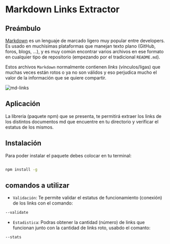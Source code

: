 # Markdown Links Extractor

## Preámbulo

[Markdown](https://es.wikipedia.org/wiki/Markdown) es un lenguaje de marcado
ligero muy popular entre developers. Es usado en muchísimas plataformas que
manejan texto plano (GitHub, foros, blogs, ...), y es muy común
encontrar varios archivos en ese formato en cualquier tipo de repositorio
(empezando por el tradicional `README.md`).

Estos archivos `Markdown` normalmente contienen _links_ (vínculos/ligas) que
muchas veces están rotos o ya no son válidos y eso perjudica mucho el valor de la información que se quiere compartir.

![md-links](https://user-images.githubusercontent.com/110297/42118443-b7a5f1f0-7bc8-11e8-96ad-9cc5593715a6.jpg)

## Aplicación

La libreria (paquete npm) que se presenta, te permitirá extraer los links de los distintos documentos md que encuentre en tu directorio y verificar el estatus de los mismos.

## Instalación

Para poder instalar el paquete debes colocar en tu terminal:

```sh

npm install -g
```

## comandos a utilizar

- `Validación`: Te permite validar el estatus de funcionamiento (conexión) de los links con el comando:

```sh
--validate
```

-  `Estadistica`: Podras obtener la cantidad (número) de links que funcionan junto con la cantidad de links roto, usabdo el comanto: 

```sh
--stats
```
